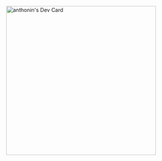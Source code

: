 <a href="https://app.daily.dev/sterbenn"><img src="https://api.daily.dev/devcards/1a30aaa1e44f4c01859008c1293320d3.png?r=qgz" width="400" alt="anthonin's Dev Card"/></a>
